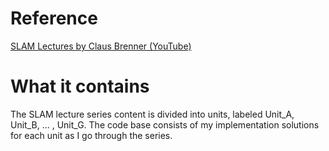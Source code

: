 # Reference #
[SLAM Lectures by Claus Brenner (YouTube)](https://www.youtube.com/watch?v=B2qzYCeT9oQ&list=PLpUPoM7Rgzi_7YWn14Va2FODh7LzADBSm)

# What it contains #
The SLAM lecture series content is divided into units, labeled Unit_A, Unit_B, ... , Unit_G.
The code base consists of my implementation solutions for each unit as I go through the series.